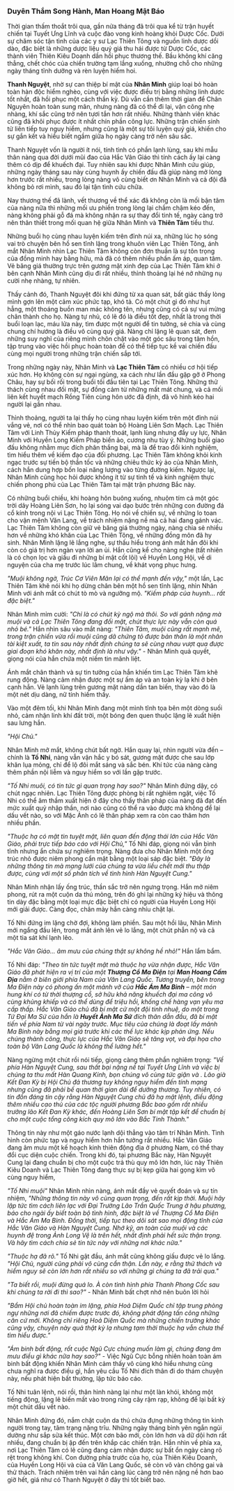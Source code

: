 ### Duyên Thắm Song Hành, Man Hoang Mật Báo

Thời gian thấm thoắt trôi qua, gần nửa tháng đã trôi qua kể từ trận huyết chiến tại Tuyết Ưng Lĩnh và cuộc đào vong kinh hoàng khỏi Dược Cốc. Dưới sự chăm sóc tận tình của các y sư Lạc Thiên Tông và nguồn linh dược dồi dào, đặc biệt là những dược liệu quý giá thu hái được từ Dược Cốc, các thành viên Thiên Kiêu Doanh dần hồi phục thương thế. Bầu không khí căng thẳng, chết chóc của chiến trường tạm lắng xuống, nhường chỗ cho những ngày tháng tĩnh dưỡng và rèn luyện hiếm hoi.

**Thanh Nguyệt**, nhờ sự can thiệp bí mật của **Nhân Minh** giúp loại bỏ hoàn toàn hàn độc hiểm nghèo, cùng với việc được điều trị bằng những linh dược tốt nhất, đã hồi phục một cách thần kỳ. Dù vẫn cần thêm thời gian để Chân Nguyên hoàn toàn sung mãn, nhưng nàng đã có thể đi lại, vận công nhẹ nhàng, khí sắc cũng trở nên tươi tắn hơn rất nhiều. Những thành viên khác cũng đã khôi phục được ít nhất chín phần công lực. Những trận chiến sinh tử liên tiếp tuy nguy hiểm, nhưng cũng là một sự tôi luyện quý giá, khiến cho sự gắn kết và hiểu biết ngầm giữa họ ngày càng trở nên sâu sắc.

Thanh Nguyệt vốn là người ít nói, tính tình có phần lạnh lùng, sau khi mẫu thân nàng qua đời dưới mũi đao của Hắc Vân Giáo thì tính cách ấy lại càng thêm có dịp để khuếch đại. Tuy nhiên sau khi được Nhân Minh cứu giúp, những ngày tháng sau này cùng huynh ấy chiến đấu đã giúp nàng mở lòng hơn trước rất nhiều, trong lòng nàng vô cùng biết ơn Nhân Minh và cả đội đã không bỏ rơi mình, sau đó lại tận tình cứu chữa.

Nay thương thế đã lành, vết thương về thể xác đã không còn là mối bận tâm của nàng nữa thì những mối ưu phiền trong lòng lại chầm chậm kéo đến, nàng không phải gỗ đá mà không nhận ra sự thay đổi tinh tế, ngày càng trở nên thân thiết trong mối quan hệ giữa Nhân Minh và **Thiên Tâm** tiểu thư. 

Những buổi họ cùng nhau luyện kiếm trên đỉnh núi xa, những lúc họ sóng vai trò chuyện bên hồ sen tĩnh lặng trong khuôn viên Lạc Thiên Tông, ánh mắt Nhân Minh nhìn Lạc Thiên Tâm không còn đơn thuần là sự tôn trọng của đồng minh hay bằng hữu, mà đã có thêm nhiều phần ấm áp, quan tâm. Vẻ băng giá thường trực trên gương mặt xinh đẹp của Lạc Thiên Tâm khi ở bên cạnh Nhân Minh cũng dịu đi rất nhiều, thỉnh thoảng lại hé nở những nụ cười nhẹ nhàng, tự nhiên.

Thấy cảnh đó, Thanh Nguyệt đôi khi đứng từ xa quan sát, bất giác thấy lòng mình gợn lên một cảm xúc phức tạp, khó tả. Có một chút gì đó như hụt hẫng, một thoáng buồn man mác không tên, nhưng cũng có cả sự vui mừng chân thành cho họ. Nàng tự nhủ, có lẽ đó là điều tốt đẹp, nhất là trong thời buổi loạn lạc, máu lửa này, tìm được một người để tin tưởng, sẻ chia và cùng chung chí hướng là điều vô cùng quý giá. Nàng chỉ lặng lẽ quan sát, đem những suy nghĩ của riêng mình chôn chặt vào một góc sâu trong tâm hồn, tập trung vào việc hồi phục hoàn toàn để có thể tiếp tục kề vai chiến đấu cùng mọi người trong những trận chiến sắp tới.

Trong những ngày này, Nhân Minh và **Lạc Thiên Tâm** có nhiều cơ hội tiếp xúc hơn. Họ không còn sự ngại ngùng, xa cách như lần đầu gặp gỡ ở Phong Châu, hay sự bối rối trong buổi tối đầu tiên tại Lạc Thiên Tông. Những thử thách cùng nhau đối mặt, sự đồng cảm từ những mất mát chung, và cả mối liên kết huyết mạch Rồng Tiên cùng hôn ước đã định, đã vô hình kéo hai người lại gần nhau.

Thỉnh thoảng, người ta lại thấy họ cùng nhau luyện kiếm trên một đỉnh núi vắng vẻ, nơi có thể nhìn bao quát toàn bộ Hoàng Liên Sơn Mạch. Lạc Thiên Tâm với Linh Thủy Kiếm pháp thanh thoát, lạnh lùng nhưng đầy uy lực, Nhân Minh với Huyền Long Kiếm Pháp biến ảo, cương nhu tùy ý. Những buổi giao đấu không nhằm mục đích phân thắng bại, mà là để trao đổi kinh nghiệm, tìm hiểu thêm về kiếm đạo của đối phương. Lạc Thiên Tâm không khỏi kinh ngạc trước sự tiến bộ thần tốc và những chiêu thức kỳ ảo của Nhân Minh, cách hắn dung hợp bốn loại năng lượng vào từng đường kiếm. Ngược lại, Nhân Minh cũng học hỏi được không ít từ sự tinh tế và kinh nghiệm thực chiến phong phú của Lạc Thiên Tâm tại mặt trận phương Bắc này.

Có những buổi chiều, khi hoàng hôn buông xuống, nhuộm tím cả một góc trời dãy Hoàng Liên Sơn, họ lại sóng vai dạo bước trên những con đường đá cổ kính trong nội vi Lạc Thiên Tông. Họ nói về chiến sự, về những lo toan cho vận mệnh Văn Lang, về trách nhiệm nặng nề mà cả hai đang gánh vác. Lạc Thiên Tâm không còn giữ vẻ băng giá thường ngày, nàng chia sẻ nhiều hơn về những khó khăn của Lạc Thiên Tông, về những đồng môn đã hy sinh. Nhân Minh lặng lẽ lắng nghe, sự thấu hiểu trong ánh mắt hắn đôi khi còn có giá trị hơn ngàn vạn lời an ủi. Hắn cũng kể cho nàng nghe (tất nhiên là có chọn lọc và giấu đi những bí mật cốt lõi) về Huyền Long Hội, về di nguyện của cha mẹ trước lúc lâm chung, về khát vọng phục hưng.

_"Muội không ngờ, Trúc Cơ Viên Mãn lại có thể mạnh đến vậy,"_ một lần, Lạc Thiên Tâm khẽ nói khi họ dừng chân bên một hồ sen tĩnh lặng, nhìn Nhân Minh với ánh mắt có chút tò mò và ngưỡng mộ. _"Kiếm pháp của huynh... rất đặc biệt."_

Nhân Minh mỉm cười: _"Chỉ là có chút kỳ ngộ mà thôi. So với gánh nặng mà muội và cả Lạc Thiên Tông đang đối mặt, chút thực lực này vẫn còn quá nhỏ bé."_ Hắn nhìn sâu vào mắt nàng: _"Thiên Tâm, muội cũng rất mạnh mẽ, trong trận chiến vừa rồi muội cũng dã chứng tỏ được bản thân là một nhân tài kiệt xuất,  ta tin sau này nhất định chúng ta sẽ cùng nhau vượt qua được giai đoạn khó khăn này, nhất định là như vậy."_ - Nhân Minh quả quyết, giọng nói của hắn chứa một niềm tin mãnh liệt.

Ánh mắt chân thành và sự tin tưởng của hắn khiến tim Lạc Thiên Tâm khẽ rung động. Nàng cảm nhận được một sự ấm áp và an toàn kỳ lạ khi ở bên cạnh hắn. Vẻ lạnh lùng trên gương mặt nàng dần tan biến, thay vào đó là một nét dịu dàng, nữ tính hiếm thấy.

Vào một đêm tối, khi Nhân Minh đang một mình tĩnh tọa bên một dòng suối nhỏ, cảm nhận linh khí đất trời, một bóng đen quen thuộc lặng lẽ xuất hiện sau lưng hắn.

_"Hội Chủ."_

Nhân Minh mở mắt, không chút bất ngờ. Hắn quay lại, nhìn người vừa đến – chính là **Tố Nhi**, nàng vẫn vận hắc y bó sát, gương mặt được che sau lớp khăn lụa mỏng, chỉ để lộ đôi mắt sáng và sắc bén. Khí tức của nàng càng thêm phần nội liễm và nguy hiểm so với lần gặp trước.

_"Tố Nhi muôi, có tin tức gì quan trọng hay sao?"_ Nhân Minh đứng dậy, có chút ngạc nhiên. Lạc Thiên Tông được phòng bị rất nghiêm ngặt, việc Tố Nhi có thể âm thầm xuất hiện ở đây cho thấy thân pháp của nàng đã đạt đến mức xuất quỷ nhập thần, nơi nào cũng có thể ra vào được mà không để lại dấu vết nào, so với Mặc Ảnh có lẽ thân pháp xem ra còn cao thâm hơn nhiều phần.

_"Thuộc hạ có mật tin tuyệt mật, liên quan đến động thái lớn của Hắc Vân Giáo, phải trực tiếp báo cáo với Hội Chủ,"_ Tố Nhi đáp, giọng nói vẫn bình tĩnh nhưng ẩn chứa sự nghiêm trọng. Nàng đưa cho Nhân Minh một ống trúc nhỏ được niêm phong cẩn mật bằng một loại sáp đặc biệt. _"Đây là những thông tin mà mạng lưới của chúng ta vừa liều chết mới thu thập được, cùng với một số phân tích về tình hình Hàn Nguyệt Cung."_

Nhân Minh nhận lấy ống trúc, thần sắc trở nên ngưng trọng. Hắn mở niêm phong, rút ra một cuộn da thú mỏng, trên đó ghi lại những ký hiệu và thông tin dày đặc bằng một loại mực đặc biệt chỉ có người của Huyền Long Hội mới giải được. Càng đọc, chân mày hắn càng nhíu chặt lại.

Tố Nhi đứng im lặng chờ đợi, không làm phiền. Sau một hồi lâu, Nhân Minh mới ngẩng đầu lên, trong mắt ánh lên vẻ lo lắng, một chút phẫn nộ và cả một tia sát khí lạnh lẽo.

_"Hắc Vân Giáo... âm mưu của chúng thật sự không hề nhỏ!"_ Hắn lẩm bẩm.

Tố Nhi đáp: _"Theo tin tức tuyệt mật mà thuộc hạ vừa nhận được, Hắc Vân Giáo đã phát hiện ra vị trí của một **Thượng Cổ Ma Điện** tại **Man Hoang Cấm Địa** nằm ở biên giới phía Nam của Văn Lang Quốc. Tương truyền, bên trong Ma Điện này có phong ấn một mảnh vỡ của **Hắc Ám Ma Binh** – một món hung khí có từ thời thượng cổ, sở hữu khả năng khuếch đại ma công vô cùng khủng khiếp và có thể dùng để triệu hồi, khống chế hàng vạn yêu ma cấp thấp. Hắc Vân Giáo chủ đã bí mật cử một đội tinh nhuệ, do một trong Tứ Đại Ma Sứ của hắn là **Huyết Ảnh Ma Sứ** đích thân dẫn đầu, đã bí mật tiến về phía Nam từ vài ngày trước. Mục tiêu của chúng là đoạt lấy mảnh Ma Binh này bằng mọi giá trước khi các thế lực khác kịp phản ứng. Nếu chúng thành công, thực lực của Hắc Vân Giáo sẽ tăng vọt, và đại họa cho toàn bộ Văn Lang Quốc là không thể lường hết."_

Nàng ngừng một chút rồi nói tiếp, giọng càng thêm phần nghiêm trọng: _"Về phía Hàn Nguyệt Cung, sau thất bại nặng nề tại Tuyết Ưng Lĩnh và việc bị chúng ta thu mất Hàn Quang Kính, bọn chúng vô cùng tức giận và . Lão già Kết Đan Kỳ bị Hội Chủ đả thương tuy không nguy hiểm đến tính mạng nhưng cũng đã phải bế quan thời gian dài để dưỡng thương. Tuy nhiên, có tin đồn đáng tin cậy rằng Hàn Nguyệt Cung chủ đã hạ mật lệnh, điều động thêm nhiều cao thủ của các tộc người phương Bắc bao gồm rất nhiều trưởng lão Kết Đan Kỳ khác, đến Hoàng Liên Sơn bí mật tập kết để chuẩn bị cho một cuộc tổng công kích quy mô lớn vào Bắc Tinh Thành."_

Thông tin này như một gáo nước lạnh dội thẳng vào tâm trí Nhân Minh. Tình hình còn phức tạp và nguy hiểm hơn hắn tưởng rất nhiều. Hắc Vân Giáo đang âm mưu một kế hoạch kinh thiên động địa ở phương Nam, có thể thay đổi cục diện cuộc chiến. Trong khi đó, tại phương Bắc này, Hàn Nguyệt Cung lại đang chuẩn bị cho một cuộc trả thù quy mô lớn hơn, lúc này Thiên Kiêu Doanh và Lạc Thiên Tông đang thực sự bị kẹp giữa hai gọng kìm vô cùng nguy hiểm, 

_"Tố Nhi muội"_ Nhân Minh nhìn nàng, ánh mắt đầy vẻ quyết đoán và sự tín nhiệm, _"Những thông tin này vô cùng quan trọng, đến rất kịp thời. Muội hãy lập tức tìm cách liên lạc với Đại Trưởng Lão Trần Quốc Trung ở hậu phương, báo cho ngài ấy biết toàn bộ tình hình, đặc biệt là về Thượng Cổ Ma Điện và Hắc Ám Ma Binh. Đồng thời, tiếp tục theo dõi sát sao mọi động tĩnh của Hắc Vân Giáo và Hàn Nguyệt Cung. Nhớ kỹ, an toàn của muội và các huynh đệ trong Ảnh Long Vệ là trên hết, nhất định phải hết sức thận trọng. Và hãy tìm cách chia sẻ tin tức này với những nơi khác nữa."_

_"Thuộc hạ đã rõ."_ Tố Nhi gật đầu, ánh mắt cũng không giấu được vẻ lo lắng. _"Hội Chủ, người cũng phải vô cùng cẩn thận. Lần này, e rằng thử thách và hiểm nguy sẽ còn lớn hơn rất nhiều so với những gì chúng ta đã trải qua."_ 

_"Ta biết rồi, muội đừng quá lo. À còn tình hình phía Thanh Phong Cốc sau khi chúng ta rời đi thì sao?"_ - Nhân Minh bất chợt nhớ nên buôn lời hỏi

_"Bẩm Hội chủ hoàn toàn im lặng, phía Hoả Diệm Quốc chỉ tập trung phòng ngự những nơi đã chiếm được trước đó, không phát động tấn công những căn cứ mới. Không chỉ riêng Hoả Diệm Quốc mà những chiến trường khác cũng vậy, chuyện này quả thật kỳ lạ nhưng tạm thời thuộc hạ vẫn chưa thể tìm hiểu được."_

_"Ám binh bất động, rốt cuộc Ngũ Cực chúng muốn làm gì, chúng đang âm mưu điều gì khác nữa hay sao?"_ - Việc Ngũ Cực bỗng nhiên hoàn toàn ám binh bất động khiến Nhân Minh  cảm thấy vô cùng khó hiểu nhưng cũng chưa nghĩ ra được điều gì, hắn yêu cầu Tố Nhi đích thân đi do thám chuyện này, nếu phát hiện bất thường, lập tức báo cáo.

Tố Nhi tuân lệnh, nói rồi, thân hình nàng lại như một làn khói, không một tiếng động, lặng lẽ biến mất vào trong rừng cây rậm rạp, không để lại bất kỳ một chút dấu vết nào.

Nhân Minh đứng đó, nắm chặt cuộn da thú chứa đựng những thông tin kinh người trong tay, tâm trạng nặng trĩu. Những ngày tháng bình yên ngắn ngủi dường như sắp sửa kết thúc. Một cơn bão mới, còn lớn hơn và dữ dội hơn rất nhiều, đang chuẩn bị ập đến trên khắp các chiến trận. Hắn nhìn về phía xa, nơi Lạc Thiên Tâm có lẽ cũng đang cảm nhận được sự bất ổn ngày càng rõ rệt trong không khí. Con đường phía trước của họ, của Thiên Kiêu Doanh, của Huyền Long Hội và của cả Văn Lang Quốc, sẽ còn vô vàn chông gai và thử thách. Trách nhiệm trên vai hắn càng lúc càng trở nên nặng nề hơn bao giờ hết, giá như có Thanh Nguyệt ở đây thì tốt biết bao.
